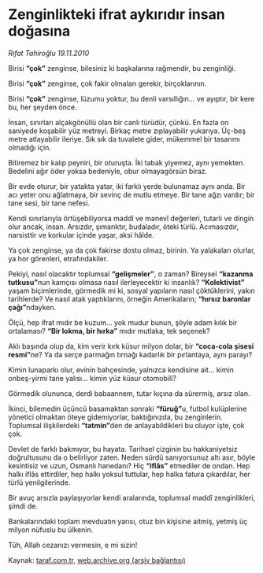 # Zenginlikteki ifrat aykırıdır insan doğasına

*Rıfat Tahiroğlu 19.11.2010*

<div class="yazi"><p>Birisi <b>“çok”</b> zenginse, bilesiniz ki başkalarına rağmendir, bu zenginliği.</p>
<p>Birisi <b>“çok”</b> zenginse, çok fakir olmaları gerekir, birçoklarının.</p>
<p>Birisi <b>“çok”</b> zenginse, lüzumu yoktur, bu denli varsıllığın... ve ayıptır, bir kere bu, her şeyden önce.</p>
<p>İnsan, sınırları alçakgönüllü olan bir canlı türüdür, çünkü. En fazla on saniyede koşabilir yüz metreyi. Birkaç metre zıplayabilir yukarıya. Üç-beş metre atlayabilir ileriye. Sık sık da tuvalete gider, mükemmel bir tasarımı olmadığı için.</p>
<p>Bitiremez bir kalıp peyniri, bir oturuşta. İki tabak yiyemez, aynı yemekten. Bedelini ağır öder yoksa bedeniyle, obur olmayagörsün biraz.</p>
<p>Bir evde oturur, bir yatakta yatar, iki farklı yerde bulunamaz aynı anda. Bir acı yeter onu ağlatmaya, bir sevinç de mutlu etmeye. Bir tane ağzı vardır; bir tane sesi, bir tane nefesi.</p>
<p>Kendi sınırlarıyla örtüşebiliyorsa maddî ve manevî değerleri, tutarlı ve dingin olur ancak, insan. Arsızdır, şımarıktır, budaladır, öteki türlü. Acımasızdır, narsisttir ve korkular içinde yaşar, aksi hâlde.</p>
<p>Ya çok zenginse, ya da çok fakirse dostu olmaz, birinin. Ya yalakaları olurlar, ya hor görenleri, etrafındakiler. </p>
<p>Pekiyi, nasıl olacaktır toplumsal <b>“gelişmeler”</b>, o zaman? Bireysel <b>“kazanma tutkusu”</b>nun kamçısı olmasa nasıl ilerleyecektir ki insanlık? <b>“Kolektivist”</b> yaşam biçimlerinde, görmedik mi ki, sosyal yapıların nasıl çöktüklerini, yakın tarihlerde? Ve nasıl atak yaptıklarını, örneğin Amerikaların; <b>“hırsız baronlar çağı”</b>ndayken.</p>
<p>Ölçü, hep ifrat mıdır be kuzum... yok mudur bunun, şöyle adam kılık bir ortalaması? <b>“Bir lokma, bir hırka”</b> mıdır mutlaka, tek seçenek?</p>
<p>Aklı başında olup da, kim verir kırk küsur milyon dolar, bir <b>“coca-cola şisesi resmi”</b>ne? Ya da serçe parmağın tırnağı kadarlık bir pırlantaya, aynı parayı?</p>
<p>Kimin lunaparkı olur, evinin bahçesinde, yalnızca kendisine ait... kimin onbeş-yirmi tane yalısı... kimin yüz küsur otomobili?</p>
<p>Görmedik olununca, derdi babaannem, tutar kıçına da sürermiş, arsız olan.</p>
<p>İkinci, bilemedin üçüncü basamaktan sonraki <b>“füruğ”</b>u, futbol kulüplerine yönetici olmaktan öteye gidemiyorlar, baktığınızda, bu zenginlerin. Toplumsal ilişkilerdeki <b>“tatmin”</b>den de anlayabildikleri bu oluyor işte, çok çok.</p>
<p>Devlet de farklı bakmıyor, bu hayata. Tarihsel çizginin bu hakkaniyetsiz doğrultusunu da o belirliyor zaten. Neden sürdü sanıyorsunuz altı asır, böyle kesintisiz ve uzun, Osmanlı hanedanı? Hiç <b>“iflâs”</b> etmediler de ondan. Hep halkı iflâs ettirdiler, hep halkı yoksul tuttular, hep halka fatura çıkardılar, her türlü yenilgilerinde.</p>
<p>Bir avuç arsızla paylaşıyorlar kendi aralarında, toplumsal maddî zenginlikleri, şimdi de.</p>
<p>Bankalarındaki toplam mevduatın yarısı, otuz bin kişisine aitmiş, yetmiş üç milyon nüfuslu bu ülkenin.</p>
<p>Tûh, Allah cezanızı vermesin, e mi sizin!</p></div>

Kaynak: [taraf.com.tr](http://www.taraf.com.tr:80/rifat-tahiroglu/makale-zenginlikteki-ifrat-aykiridir-insan-dogasina.htm), [web.archive.org (arşiv bağlantısı)](http://web.archive.org/web/20101122125640/http://www.taraf.com.tr:80/rifat-tahiroglu/makale-zenginlikteki-ifrat-aykiridir-insan-dogasina.htm)
